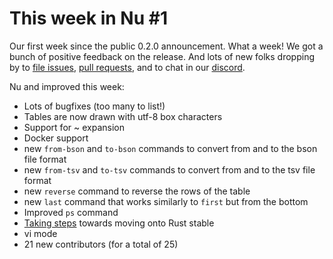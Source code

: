# This week in Nu #1

Our first week since the public 0.2.0 announcement. What a week! We got a bunch of positive feedback on the release. And lots of new folks dropping by to [file issues](https://github.com/nushell/nushell/issues), [pull requests](https://github.com/nushell/nushell/pulls), and to chat in our [discord](https://discord.gg/NtAbbGn).

Nu and improved this week:

- Lots of bugfixes (too many to list!)
- Tables are now drawn with utf-8 box characters
- Support for ~ expansion
- Docker support
- new `from-bson` and `to-bson` commands to convert from and to the bson file format
- new `from-tsv` and `to-tsv` commands to convert from and to the tsv file format
- new `reverse` command to reverse the rows of the table
- new `last` command that works similarly to `first` but from the bottom
- Improved `ps` command
- [Taking steps](https://github.com/nushell/nushell/issues/362) towards moving onto Rust stable
- vi mode
- 21 new contributors (for a total of 25)